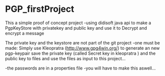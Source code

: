 # PGP_firstProject
This a simple proof of concept project -using didisoft java api to make a PgpKeyStore with privatekey and public key and use it to Decrypt and encrypt a message

The private key and the keystore are not part of the git project -one must be made:
Simply use Kleopratra (http://www.gpg4win.org/) to generate an new pgp-keypair save the private key (called Secret key in kleopratra ) and the public key to files and use the files as input to this project...

-the passwords are in a properties file -you will have to make this aswell...
